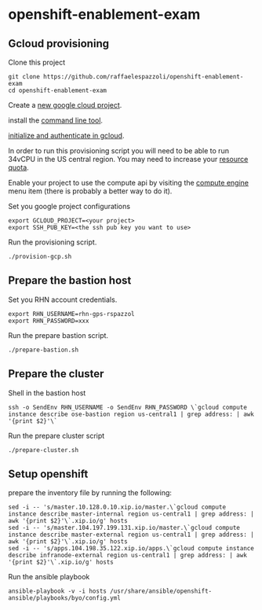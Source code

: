 # openshift-enablement-exam

## Gcloud provisioning

Clone this project

```
git clone https://github.com/raffaelespazzoli/openshift-enablement-exam
cd openshift-enablement-exam
```

Create a [new google cloud project](https://cloud.google.com/resource-manager/docs/creating-project).

install the [command line tool](https://cloud.google.com/sdk/downloads).

[initialize and authenticate in gcloud](https://cloud.google.com/sdk/docs/authorizing).

In order to run this provisioning script you will need to be able to run 34vCPU in the US central region. You may need to increase your [resource quota](https://cloud.google.com/compute/docs/resource-quotas).

Enable your project to use the compute api by visiting the [compute engine](https://console.cloud.google.com/home) menu item (there is probably a better way to do it).

Set you google project configurations
```
export GCLOUD_PROJECT=<your project>
export SSH_PUB_KEY=<the ssh pub key you want to use>
```

Run the provisioning script.

```
./provision-gcp.sh
```

## Prepare the bastion host

Set you RHN account credentials.
```
export RHN_USERNAME=rhn-gps-rspazzol
export RHN_PASSWORD=xxx 
```
Run the prepare bastion script.
```
./prepare-bastion.sh
```

## Prepare the cluster

Shell in the bastion host
```
ssh -o SendEnv RHN_USERNAME -o SendEnv RHN_PASSWORD \`gcloud compute instance describe ose-bastion region us-central1 | grep address: | awk '{print $2}'\`
```
Run the prepare cluster script
```
./prepare-cluster.sh
```

## Setup openshift

prepare the inventory file by running the following:
```
sed -i -- 's/master.10.128.0.10.xip.io/master.\`gcloud compute instance describe master-internal region us-central1 | grep address: | awk '{print $2}'\`.xip.io/g' hosts
sed -i -- 's/master.104.197.199.131.xip.io/master.\`gcloud compute instance describe master-external region us-central1 | grep address: | awk '{print $2}'\`.xip.io/g' hosts
sed -i -- 's/apps.104.198.35.122.xip.io/apps.\`gcloud compute instance describe infranode-external region us-central1 | grep address: | awk '{print $2}'\`.xip.io/g' hosts
```

Run the ansible playbook
```
ansible-playbook -v -i hosts /usr/share/ansible/openshift-ansible/playbooks/byo/config.yml
```


